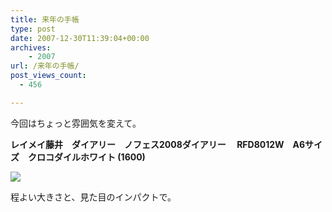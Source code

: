 ```yaml
---
title: 来年の手帳
type: post
date: 2007-12-30T11:39:04+00:00
archives:
    - 2007
url: /来年の手帳/
post_views_count:
  - 456

---
```

今回はちょっと雰囲気を変えて。

**レイメイ藤井　ダイアリー　ノフェス2008ダイアリー　 RFD8012W　A6サイズ　クロコダイルホワイト (1600)** 

<a href="http://hb.afl.rakuten.co.jp/hgc/06eb4671.8e9a802f.06eb4672.ae23a962/?pc=http%3a%2f%2fwww.rakuten.co.jp%2fpenroom%2f897717%2f897746%2f%231140866&m=http%3a%2f%2fm.rakuten.co.jp%2fpenroom%2fi%2f1140866%2f" target="_blank"><img src="http://hbb.afl.rakuten.co.jp/hgb/?pc=http%3a%2f%2fimage.rakuten.co.jp%2fwshop%2fdata%2fws-mall-img%2fpenroom%2fimg128%2fimg10523654348.jpeg&m=http%3a%2f%2fimage.rakuten.co.jp%2fwshop%2fdata%2fws-mall-img%2fpenroom%2fimg64%2fimg10523654348.jpeg" border="0" /></a> 

程よい大きさと、見た目のインパクトで。